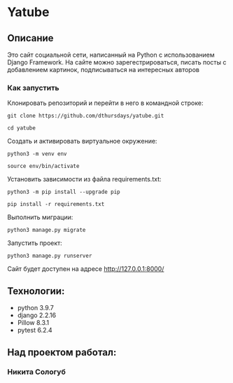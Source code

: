 # Yatube

## Описание

Это сайт социальной сети, написанный на Python с использованием Django Framework. На сайте можно зарегестрироваться, писать посты с добавлением картинок, подписываться на интересных авторов

### Как запустить

Клонировать репозиторий и перейти в него в командной строке:

```
git clone https://github.com/dthursdays/yatube.git
```

```
cd yatube
```

Cоздать и активировать виртуальное окружение:

```
python3 -m venv env
```

```
source env/bin/activate
```

Установить зависимости из файла requirements.txt:

```
python3 -m pip install --upgrade pip
```

```
pip install -r requirements.txt
```

Выполнить миграции:

```
python3 manage.py migrate
```

Запустить проект:

```
python3 manage.py runserver
```

Сайт будет доступен на адресе http://127.0.0.1:8000/

## Технологии:

- python 3.9.7
- django 2.2.16
- Pillow 8.3.1
- pytest 6.2.4

## Над проектом работал:

### Никита Сологуб
